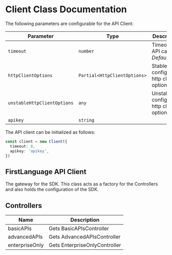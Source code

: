 
# Client Class Documentation

The following parameters are configurable for the API Client:

| Parameter | Type | Description |
|  --- | --- | --- |
| `timeout` | `number` | Timeout for API calls.<br>*Default*: `0` |
| `httpClientOptions` | `Partial<HttpClientOptions>` | Stable configurable http client options. |
| `unstableHttpClientOptions` | `any` | Unstable configurable http client options. |
| `apikey` | `string` |  |

The API client can be initialized as follows:

```ts
const client = new Client({
  timeout: 0,
  apikey: 'apikey',
})
```

## FirstLanguage API Client

The gateway for the SDK. This class acts as a factory for the Controllers and also holds the configuration of the SDK.

## Controllers

| Name | Description |
|  --- | --- |
| basicAPIs | Gets BasicAPIsController |
| advancedAPIs | Gets AdvancedAPIsController |
| enterpriseOnly | Gets EnterpriseOnlyController |

